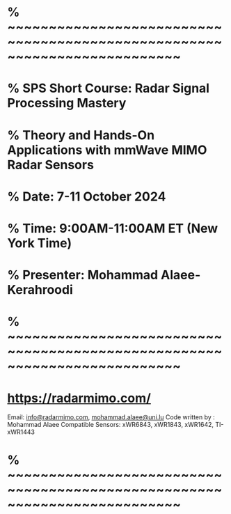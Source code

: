 # % ~~~~~~~~~~~~~~~~~~~~~~~~~~~~~~~~~~~~~~~~~~~~~~~~~~~~~~~~~~~~~~~~~~~~~~~~~
# % SPS Short Course: Radar Signal Processing Mastery
# % Theory and Hands-On Applications with mmWave MIMO Radar Sensors
# % Date: 7-11 October 2024
# % Time: 9:00AM-11:00AM ET (New York Time)
# % Presenter: Mohammad Alaee-Kerahroodi
# % ~~~~~~~~~~~~~~~~~~~~~~~~~~~~~~~~~~~~~~~~~~~~~~~~~~~~~~~~~~~~~~~~~~~~~~~~~
# https://radarmimo.com/
Email: info@radarmimo.com, mohammad.alaee@uni.lu
Code written by : Mohammad Alaee
Compatible Sensors: xWR6843, xWR1843, xWR1642, TI-xWR1443
# % ~~~~~~~~~~~~~~~~~~~~~~~~~~~~~~~~~~~~~~~~~~~~~~~~~~~~~~~~~~~~~~~~~~~~~~~~~